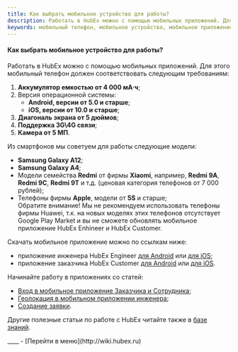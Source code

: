 ```yaml
---
title: Как выбрать мобильное устройство для работы?
description: Работать в HubEx можно с помощью мобильных приложений. Для этого мобильный телефон должен соответствовать следующим требованиям Аккумулятор емкостью от 4 000 мА·ч; Версия операционной системы (Android, версии от 5.0 и старше, iOS, версии от 10.0 и старше); Диагональ экрана от 5 дюймов; Поддержка 3G\4G связи; Камера от 5 МП.
keywords: мобильный телефон, мобильное устройство, мобильное приложение, приложение инженера, приложение заказчика, hubex, хабекс, хубекс, хабикс
---
```


#### Как выбрать мобильное устройство для работы?

<html>
<meta charset="utf-8"> 

</html>

<body>


<p>Работать в HubEx можно с помощью мобильных приложений. Для этого мобильный телефон должен соответствовать следующим требованиям:</p>
<ol>
    <li><strong>Аккумулятор емкостью от 4 000 мА·ч</strong>;    </li>
    <li>Версия операционной системы:
    <ul>
    <li><strong>Android, версии от 5.0 и старше</strong>;</li>
    <li><strong>iOS, версии от 10.0 и старше</strong>;</li>
    </ul>
    </li>
    <li><strong>Диагональ экрана от 5 дюймов</strong>;</li>
    <li><strong>Поддержка 3G\4G связи</strong>;</li>
    <li><strong>Камера от 5 МП</strong>.</li>
</ol>



<p>Из смартфонов мы советуем для работы следующие модели:</p>
<ul>
<li><strong>Samsung Galaxy A12</strong>;</li>
<li><strong>Samsung Galaxy A4</strong>;</li>
<li>Модели семейства <strong>Redmi</strong> от фирмы <strong>Xiaomi</strong>, например, <strong>Redmi 9А</strong>, <strong>Redmi 9С</strong>, <strong>Redmi 9Т</strong> и т.д. (ценовая категория телефонов от 7 000 рублей);</li>
<li>Телефоны фирмы <strong>Apple</strong>, модели от <strong>5S</strong> и старше;</li>
</strong>Обратите внимание!</strong> Мы не рекомендуем использовать телефоны фирмы Huawei, т.к. на новых моделях этих телефонов отсутствует Google Play Market и вы не сможете обновлять мобильное приложение HubEx Enhineer и HubEx Customer. 

</ul>



<p>Скачать мобильное приложение можно по ссылкам ниже:</p>
<ul>
<li>приложение инженера HubEx Engineer <a
            href="https://play.google.com/store/apps/details?id=ru.hubex.engineer">для Android</a> или <a
            href="https://apps.apple.com/ru/app/hubex-%D0%B4%D0%BB%D1%8F-%D1%81%D0%B5%D1%80%D0%B2%D0%B8%D1%81%D0%BD%D0%BE%D0%B9-%D1%81%D0%BB%D1%83%D0%B6%D0%B1%D1%8B/id1386688688">для
        iOS</a>; </li>
        <li>приложение заказчика HubEx Customer <a
                href="https://play.google.com/store/apps/details?id=ru.hubex.customer">для Android</a> или <a
                href="https://apps.apple.com/ru/app/hubex-%D0%B4%D0%BB%D1%8F-%D0%B7%D0%B0%D0%BA%D0%B0%D0%B7%D1%87%D0%B8%D0%BA%D0%B0/id1386631658">для
            iOS</a>. </li>
</ul>

<p>Начинайте работу в приложениях со статей: </p>
<ul>
<li><a href="https://wiki.hubex.ru/docs/FAQ/RU/user/EnterToMob.html">Вход в мобильное приложение Заказчика и Сотрудника</a>;</li>
<li><a href="https://wiki.hubex.ru/docs/FAQ/RU/user/GEOinMob.html">Геолокация в мобильном приложении инженера</a>;</li>
<li><a href="https://wiki.hubex.ru/docs/FAQ/RU/user/CreatingTicket.html#mobticket">Создание заявки</a>.</li>

</ul>
<p>Другие полезные статьи по работе с HubEx читайте также в <a href=" https://wiki.hubex.ru/">базе знаний</a>.</p>

</body>
____
- [Перейти в меню](http://wiki.hubex.ru)
